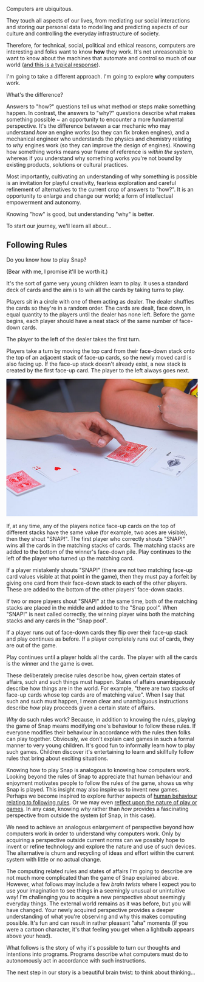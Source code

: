 <!--
.. title: Why Computers Work (part 1) 
.. slug: why-computers-1_2
.. date: 2020-08-06 19:00:00 UTC+01:00
.. tags: 
.. category: 
.. link: 
.. description: 
.. type: text
.. author: Nicholas H.Tollervey
-->

Computers are ubiquitous.

They touch all aspects of our lives, from mediating our social interactions and
storing our personal data to modelling and predicting aspects of our culture
and controlling the everyday infrastructure of society.

Therefore, for technical, social, political and ethical reasons, computers are
interesting and folks want to know **how** they work. It's not unreasonable to
want to know about the machines that automate and control so much of our world 
([and this is a typical response](https://www.youtube.com/watch?v=tpIctyqH29Q)).

I'm going to take a different approach. I'm going to explore **why** computers
work.

What's the difference?

Answers to "how?" questions tell us what method or steps make something happen.
In contrast, the answers to "why?" questions describe what makes something
possible ~ an opportunity to encounter a more fundamental perspective. It's the
difference between a car mechanic who may understand *how* an engine works (so
they can fix broken engines), and a mechanical engineer who understands the
physics and chemistry relating to *why* engines work (so they can improve the
design of engines). Knowing how something works means your frame of reference
is *within the system*, whereas if you understand why something works you're
not bound by existing products, solutions or cultural practices.

Most importantly, cultivating an understanding of why something is possible is
an invitation for playful creativity, fearless exploration and careful
refinement of alternatives to the current crop of answers to "how?". It is an
opportunity to enlarge and change our world; a form of intellectual empowerment
and autonomy.

Knowing "how" is good, but understanding "why" is better.

To start our journey, we'll learn all about...

## Following Rules

Do you know how to play Snap?

(Bear with me, I promise it'll be worth it.)

It's the sort of game very young children learn to play. It uses a standard
deck of cards and the aim is to win all the cards by taking turns to play.

Players sit in a circle with one of them acting as dealer. The dealer shuffles
the cards so they're in a random order. The cards are dealt, face down, in
equal quantity to the players until the dealer has none left. Before the game
begins, each player should have a neat stack of the same number of face-down
cards.

The player to the left of the dealer takes the first turn.

Players take a turn by moving the top card from their face-down stack onto the
top of an adjacent stack of face-up cards, so the newly moved card is also
facing up. If the face-up stack doesn't already exist, a new stack is created
by the first face-up card. The player to the left always goes next.

![Snap!](/images/snap.jpg)

If, at any time, any of the players notice face-up cards on the top of
different stacks have the same value (for example, two aces are visible), then
they shout "SNAP!". The first player who correctly shouts "SNAP!" wins all the
cards in the matching stacks of cards. The matching stacks are added to the
bottom of the winner's face-down pile. Play continues to the left of the player
who turned up the matching card.

If a player mistakenly shouts "SNAP!" (there are not two matching face-up card
values visible at that point in the game), then they must pay a forfeit by
giving one card from their face-down stack to each of the other players. These
are added to the bottom of the other players' face-down stacks.

If two or more players shout "SNAP!" at the same time, both of the matching
stacks are placed in the middle and added to the "Snap pool". When "SNAP!" is
next called correctly, the winning player wins both the matching stacks and any
cards in the "Snap pool".

If a player runs out of face-down cards they flip over their face-up stack and
play continues as before. If a player completely runs out of cards, they are
out of the game.

Play continues until a player holds all the cards. The player with all the
cards is the winner and the game is over.

These deliberately precise rules describe how, given certain states of affairs,
such and such things must happen. States of affairs unambiguously describe how
things are in the world. For example, "there are two stacks of face-up cards
whose top cards are of matching value". When I say that such and such must
happen, I mean clear and unambiguous instructions describe *how* play proceeds
given a certain state of affairs.

*Why* do such rules work? Because, in addition to knowing the rules, playing
the game of Snap means modifying one's behaviour to follow these rules. If
everyone modifies their behaviour in accordance with the rules then folks can
play together. Obviously, we don't explain card games in such a formal manner
to very young children. It's good fun to informally learn how to play such
games. Children discover it's entertaining to learn and skillfully follow rules
that bring about exciting situations.

Knowing how to play Snap is analogous to knowing how computers work. Looking
beyond the rules of Snap to appreciate that human behaviour and enjoyment
motivates people to follow the rules of the game, shows us why Snap is
played. This insight may also inspire us to invent new games. Perhaps we become
inspired to explore further aspects of [human behaviour relating to following
rules](https://en.wikipedia.org/wiki/Milgram_experiment). Or we may even
[reflect upon the nature of play or games](https://theoryoffun.com/). In any
case, knowing *why* rather than *how* provides a fascinating perspective from
outside the system (of Snap, in this case).

We need to achieve an analogous enlargement of perspective beyond how computers
work in order to understand why computers work. Only by acquiring a perspective
outside current norms can we possibly hope to invent or refine technology and
explore the nature and use of such devices. The alternative is churn and
recycling of ideas and effort within the current system with little or no
actual change.

The computing related rules and states of affairs I'm going to describe are not
much more complicated than the game of Snap explained above. However, what
follows may include a few *brain twists* where I expect you to use your
imagination to see things in a seemingly unusual or unintuitive way! I'm
challenging you to acquire a new perspective about seemingly everyday things.
The external world remains as it was before, but you will have changed. Your
newly acquired perspective provides a deeper understanding of what you're
observing and why this makes computing possible. It's fun and can result in
rather pleasant "aha" moments (if you were a cartoon character, it's that
feeling you get when a lightbulb appears above your head).

What follows is the story of why it's possible to turn our thoughts and
intentions into programs. Programs describe what computers must do to
autonomously act in accordance with such instructions.

The next step in our story is a beautiful brain twist: to think about
thinking...
